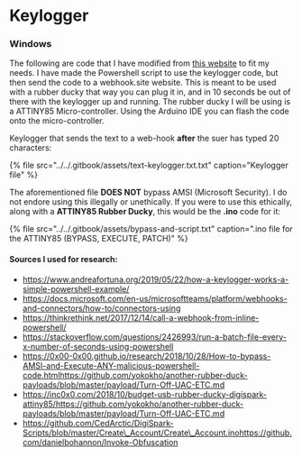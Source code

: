 # Keylogger

### Windows

The following are code that I have modified from [this website](https://www.andreafortuna.org/2019/05/22/how-a-keylogger-works-a-simple-powershell-example/) to fit my needs. I have made the Powershell script to use the keylogger code, but then send the code to a webhook.site website. This is meant to be used with a rubber ducky that way you can plug it in, and in 10 seconds be out of there with the keylogger up and running. The rubber ducky I will be using is a ATTINY85 Micro-controller. Using the Arduino IDE you can flash the code onto the micro-controller.

Keylogger that sends the text to a web-hook **after** the suer has typed 20 characters:

{% file src="../../.gitbook/assets/text-keylogger.txt.txt" caption="Keylogger file" %}

The aforementioned file **DOES NOT** bypass AMSI \(Microsoft Security\). I do not endore using this illegally or unethically. If you were to use this ethically, along with a **ATTINY85 Rubber Ducky**, this would be the **.ino** code for it:

{% file src="../../.gitbook/assets/bypass-and-script.txt" caption=".ino file for the ATTINY85 \(BYPASS, EXECUTE, PATCH\)" %}

#### Sources I used for research:

* https://www.andreafortuna.org/2019/05/22/how-a-keylogger-works-a-simple-powershell-example/
* https://docs.microsoft.com/en-us/microsoftteams/platform/webhooks-and-connectors/how-to/connectors-using
* https://thinkrethink.net/2017/12/14/call-a-webhook-from-inline-powershell/
* https://stackoverflow.com/questions/2426993/run-a-batch-file-every-x-number-of-seconds-using-powershell
* https://0x00-0x00.github.io/research/2018/10/28/How-to-bypass-AMSI-and-Execute-ANY-malicious-powershell-code.htmlhttps://github.com/yokokho/another-rubber-duck-payloads/blob/master/payload/Turn-Off-UAC-ETC.md
* https://inc0x0.com/2018/10/budget-usb-rubber-ducky-digispark-attiny85/https://github.com/yokokho/another-rubber-duck-payloads/blob/master/payload/Turn-Off-UAC-ETC.md
* https://github.com/CedArctic/DigiSpark-Scripts/blob/master/Create\_Account/Create\_Account.inohttps://github.com/danielbohannon/Invoke-Obfuscation​

